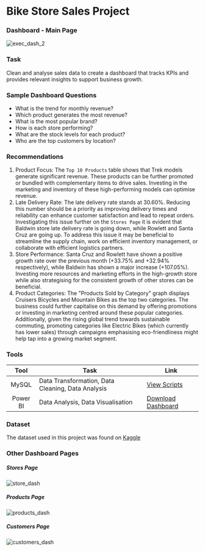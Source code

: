 # Bike Store Sales Project

### Dashboard - Main Page
![exec_dash_2](https://github.com/emTgi/Project_Bike_Store/assets/114177110/733d3cfd-a12c-4269-b2fd-d57136de3ee3)

### Task
Clean and analyse sales data to create a dashboard that tracks KPIs and provides relevant insights to support business growth.

### Sample Dashboard Questions
- What is the trend for monthly revenue?
- Which product generates the most revenue?
- What is the most popular brand?
- How is each store performing?
- What are the stock levels for each product?
- Who are the top customers by location?

### Recommendations
1. Product Focus: The `Top 10 Products` table shows that Trek models generate significant revenue. These products can be further promoted or bundled with complementary items to drive sales. Investing in the marketing and inventory of these high-performing models can optimise revenue.
2. Late Delivery Rate: The late delivery rate stands at 30.60%. Reducing this number should be a priority as improving delivery times and reliability can enhance customer satisfaction and lead to repeat orders. Investigating this issue further on the `Stores Page` it is evident that Baldwin store late delivery rate is going down, while Rowlett and Santa Cruz are going up. To address this issue it may be beneficial to streamline the supply chain, work on efficient inventory management, or collaborate with efficient logistics partners.
3. Store Performance: Santa Cruz and Rowlett have shown a positive growth rate over the previous month (+33.75% and +32.94% respectively), while Baldwin has shown a major increase (+107.05%). Investing more resources and marketing efforts in the high-growth store while also strategising for the consistent growth of other stores can be beneficial.
4. Product Categories: The "Products Sold by Category" graph displays Cruisers Bicycles and Mountain Bikes as the top two categories. The business could further capitalise on this demand by offering promotions or investing in marketing centred around these popular categories. Additionally, given the rising global trend towards sustainable commuting, promoting categories like Electric Bikes (which currently has lower sales) through campaigns emphasising eco-friendliness might help tap into a growing market segment.

### Tools

| Tool | Task | Link |
| :---: | --- | --- |
| MySQL | Data Transformation, Data Cleaning, Data Analysis | [View Scripts](https://github.com/emTgi/Project_Bike_Store/blob/main/sql_script.md) |
| Power BI | Data Analysis, Data Visualisation | [Download Dashboard](https://github.com/emTgi/Project_Bike_Store/raw/main/Bike%20Store%20Report.pbix) |

### Dataset
The dataset used in this project was found on [Kaggle](https://www.kaggle.com/datasets/dillonmyrick/bike-store-sample-database)

### Other Dashboard Pages
##### Stores Page
![store_dash](https://github.com/emTgi/Project_Bike_Store/assets/114177110/527ad44f-55ce-4a3f-aef4-b00c5fcb5137)
##### Products Page
![products_dash](https://github.com/emTgi/Project_Bike_Store/assets/114177110/92a2b407-1996-4e3f-a73b-863afcce9b27)
##### Customers Page
![customers_dash](https://github.com/emTgi/Project_Bike_Store/assets/114177110/20acc379-711e-479e-b08a-49e184e971d1)

